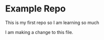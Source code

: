 # Example Repo
This is my first repo so I am learning so much


I am making a change to this file.



